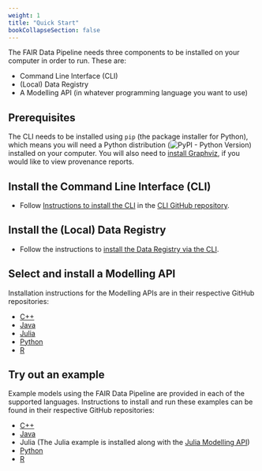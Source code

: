 ```yaml
---
weight: 1
title: "Quick Start"
bookCollapseSection: false
---
```


The FAIR Data Pipeline needs three components to be installed on your computer in order to run. These are:

- Command Line Interface (CLI)
- (Local) Data Registry
- A Modelling API (in whatever programming language you want to use)

## Prerequisites

The CLI needs to be installed using `pip` (the package installer for Python), which means you will need a Python distribution (![PyPI - Python Version](https://img.shields.io/pypi/pyversions/fair-cli)) installed on your computer. You will also need to [install Graphviz](https://graphviz.org/), if you would like to view provenance reports.

## Install the Command Line Interface (CLI)

- Follow [Instructions to install the CLI](https://github.com/FAIRDataPipeline/FAIR-CLI#installation) in the [CLI GitHub repository](https://github.com/FAIRDataPipeline/FAIR-CLI).

## Install the (Local) Data Registry

- Follow the instructions to [install the Data Registry via the CLI](https://github.com/FAIRDataPipeline/FAIR-CLI#registry).

## Select and install a Modelling API

Installation instructions for the Modelling APIs are in their respective GitHub repositories:

- [C++](https://github.com/FAIRDataPipeline/cppDataPipeline#installation)
- [Java](https://github.com/FAIRDataPipeline/javaSimpleModel#installation-of-dependencies)
- [Julia](https://github.com/FAIRDataPipeline/DataPipeline.jl#installation)
- [Python](https://github.com/FAIRDataPipeline/pyDataPipeline#installation)
- [R](https://github.com/FAIRDataPipeline/rDataPipeline#installation)

## Try out an example

Example models using the FAIR Data Pipeline are provided in each of the supported languages. Instructions to install and run these examples can be found in their respective GitHub repositories:

- [C++](https://github.com/FAIRDataPipeline/cppSimpleModel)
- [Java](https://github.com/FAIRDataPipeline/javaSimpleModel)
- Julia (The Julia example is installed along with the [Julia Modelling API](https://github.com/FAIRDataPipeline/DataPipeline.jl#installation))
- [Python](https://github.com/FAIRDataPipeline/pySimpleModel)
- [R](https://github.com/FAIRDataPipeline/rSimpleModel)
